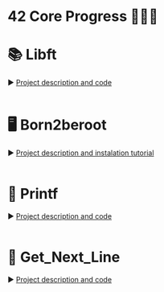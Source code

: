 # 42 Core Progress 👨🏻‍💻 

# 📚 Libft 
► [Project description and code](https://github.com/juansimmendinger/42_Core/tree/main/0.0__libft)
<br>
<br>

# 🖥 Born2beroot 
► [Project description and instalation tutorial](https://github.com/gemartin99/Born2beroot-Tutorial)
<br>
<br>

# 📝 Printf 
► [Project description and code](https://github.com/juansimmendinger/42_Core/tree/main/1.1__ft-printf)
<br>
<br>

# 📖 Get_Next_Line 
► [Project description and code](https://github.com/juansimmendinger/42_Core/tree/main/1.0__get-next-line)
<br>
<br>